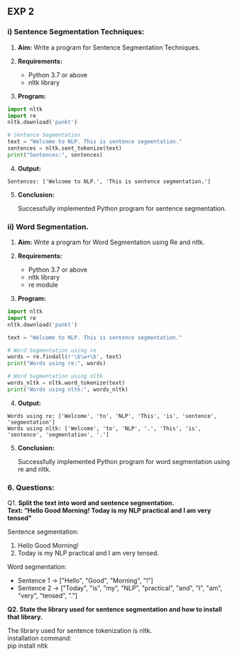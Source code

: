## EXP 2
### i) Sentence Segmentation Techniques:
1. **Aim:** Write a program for Sentence Segmentation Techniques.
   
2. **Requirements:**
    * Python 3.7 or above
    * nltk library
      
3. **Program:**
```python
import nltk
import re
nltk.download('punkt')

# Sentence Segmentation
text = "Welcome to NLP. This is sentence segmentation."
sentences = nltk.sent_tokenize(text)
print("Sentences:", sentences)
```
4. **Output:**
   
```Sentences: ['Welcome to NLP.', 'This is sentence segmentation.']```

5. **Conclusion:**
   
   Successfully implemented Python program for sentence segmentation.

### ii) Word Segmentation.
1. **Aim:** Write a program for Word Segmentation using Re and nltk.
   
2. **Requirements:**
    * Python 3.7 or above
    * nltk library
    * re module
      
3. **Program:**
```python
import nltk
import re
nltk.download('punkt')

text = "Welcome to NLP. This is sentence segmentation."

# Word Segmentation using re
words = re.findall(r'\b\w+\b', text)
print("Words using re:", words)

# Word Segmentation using nltk
words_nltk = nltk.word_tokenize(text)
print("Words using nltk:", words_nltk)
```
4. **Output:**
   
```
Words using re: ['Welcome', 'to', 'NLP', 'This', 'is', 'sentence', 'segmentation']
Words using nltk: ['Welcome', 'to', 'NLP', '.', 'This', 'is', 'sentence', 'segmentation', '.']
```
5. **Conclusion:**
   
   Successfully implemented Python program for word segmentation using re and nltk.

### 6. Questions:

Q1. **Split the text into word and sentence segmentation.  
Text: “Hello Good Morning! Today is my NLP practical and I am very tensed"**

Sentence segmentation:  
1. Hello Good Morning!
2. Today is my NLP practical and I am very tensed.

Word segmentation:  
* Sentence 1 → ["Hello", "Good", "Morning", "!"]  
* Sentence 2 → ["Today", "is", "my", "NLP", "practical", "and", "I", "am", "very", "tensed", "."]

**Q2. State the library used for sentence segmentation and how to install that library.**

The library used for sentence tokenization is nltk.  
installation command:  
      pip install nltk

